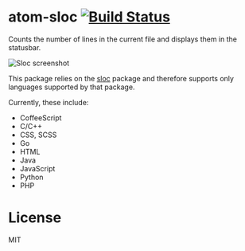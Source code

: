 # atom-sloc [![Build Status](https://travis-ci.org/sgade/atom-sloc.svg?branch=master)](https://travis-ci.org/sgade/atom-sloc)

Counts the number of lines in the current file and displays them in the statusbar.

![Sloc screenshot](https://raw.githubusercontent.com/sgade/atom-sloc/master/assets/screen.png)

This package relies on the [sloc](https://www.npmjs.org/package/sloc) package and therefore supports only languages supported by that package.

Currently, these include:
- CoffeeScript
- C/C++
- CSS, SCSS
- Go
- HTML
- Java
- JavaScript
- Python
- PHP

# License

MIT
